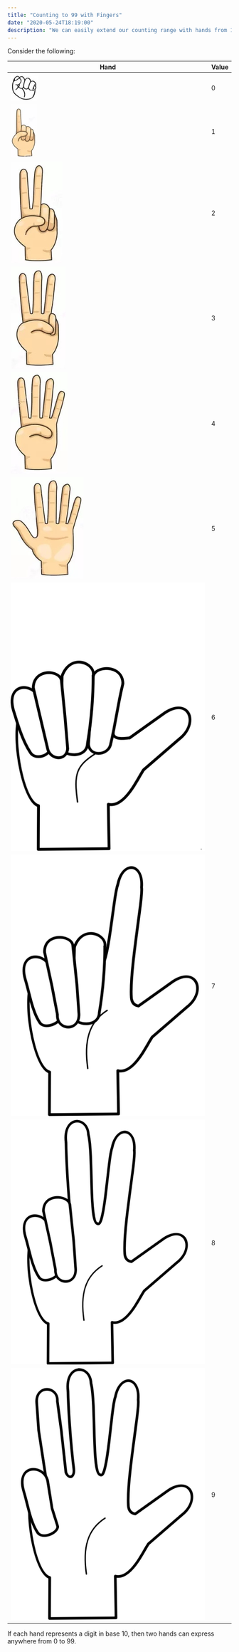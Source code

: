 ```yaml
---
title: "Counting to 99 with Fingers"
date: "2020-05-24T18:19:00"
description: "We can easily extend our counting range with hands from 10 to 99 with a relatively small learning curve."
---
```


Consider the following:

| Hand              | Value |
| ----------------- | ----- |
| ![Zero](./0.png)  | 0     |
| ![One](./1.jpg)   | 1     |
| ![Two](./2.jpg)   | 2     |
| ![Three](./3.jpg) | 3     |
| ![Four](./4.jpg)  | 4     |
| ![Five](./5.jpg)  | 5     |
| ![Six](./6.png)   | 6     |
| ![Seven](./7.png) | 7     |
| ![Eight](./8.png) | 8     |
| ![Nine](./9.png)  | 9     |

If each hand represents a digit in base $10$, then two hands can express anywhere from $0$ to $99$.
